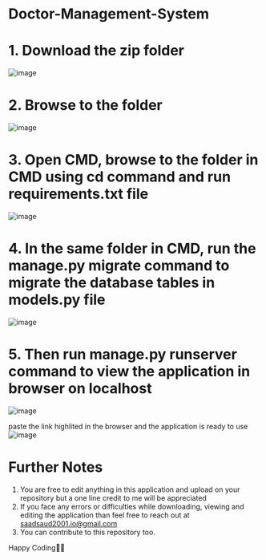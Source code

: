# Doctor-Management-System

# 1. Download the zip folder
![image](https://user-images.githubusercontent.com/75729385/220144579-436803fc-a600-42d7-b674-f249604c4f7a.png)

# 2. Browse to the folder
![image](https://user-images.githubusercontent.com/75729385/220144936-b79fef5a-ba8b-4c2e-86be-d1e2b95058f0.png)

# 3. Open CMD, browse to the folder in CMD using cd command and run requirements.txt file
![image](https://user-images.githubusercontent.com/75729385/220146274-49254687-ba2d-42e8-8880-852a633ed7d5.png)

# 4. In the same folder in CMD, run the manage.py migrate command to migrate the database tables in models.py file
![image](https://user-images.githubusercontent.com/75729385/220146905-9ee3598d-906c-44ab-9e17-425015e05631.png)

# 5. Then run manage.py runserver command to view the application in browser on localhost
![image](https://user-images.githubusercontent.com/75729385/220147627-f17123fc-e137-41f1-97a1-442cc33d9b10.png)

paste the link highlited in the browser and the application is ready to use
![image](https://user-images.githubusercontent.com/75729385/220147811-a1683a61-e33a-4098-b662-6aff91658d03.png)

# Further Notes
1. You are free to edit anything in this application and upload on your repository but a one line credit to me will be appreciated
2. If you face any errors or difficulties while downloading, viewing and editing the application than feel free to reach out at saadsaud2001.io@gmail.com
3. You can contribute to this repository too.

Happy Coding🙌🏻
